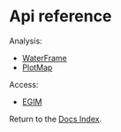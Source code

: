 # Api reference

Analysis:

* [WaterFrame](waterframe/index_waterframe.md)
* [PlotMap](plotmap/index_plotmap.md)

Access:

* [EGIM](access/egim/index_egim.md)

Return to the [Docs Index](../index_docs.md).

